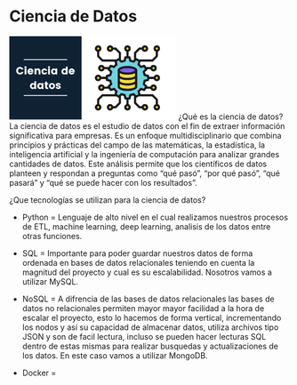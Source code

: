 # Ciencia de Datos
<img src = 'https://github.com/FabianRueda28/Ciencia-de-Datos/blob/main/src/que-es-la-ciencia-de-datos.png' height = 150 >
¿Qué es la ciencia de datos?
La ciencia de datos es el estudio de datos con el fin de extraer información significativa para empresas. Es un enfoque multidisciplinario que combina principios y prácticas del campo de las matemáticas, la estadística, la inteligencia artificial y la ingeniería de computación para analizar grandes cantidades de datos. Este análisis permite que los científicos de datos planteen y respondan a preguntas como “qué pasó”, “por qué pasó”, “qué pasará” y “qué se puede hacer con los resultados”.

¿Que tecnologías se utilizan para la ciencia de datos? 

- Python = Lenguaje de alto nivel en el cual realizamos nuestros procesos de ETL, machine learning, deep learning, analisis de los datos entre otras funciones.

- SQL = Importante para poder guardar nuestros datos de forma ordenada en bases de datos relacionales teniendo en cuenta la magnitud del proyecto y cual es su escalabilidad. Nosotros vamos a utilizar MySQL.

- NoSQL = A difrencia de las bases de datos relacionales las bases de datos no relacionales permiten mayor mayor facilidad a la hora de escalar el proyecto, esto lo hacemos de forma vertical, incrementando los nodos y así su capacidad de almacenar datos, utiliza archivos tipo JSON y son de facil lectura, incluso se pueden hacer lecturas SQL dentro de estas mismas para realizar busquedas y actualizaciones de los datos.
En este caso vamos a utilizar MongoDB.

- Docker = 

